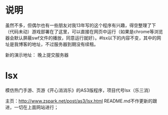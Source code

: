 
# 说明
虽然不多，但偶尔也有一些朋友对我13年写的这个程序有兴趣，得空整理了下（代码未动）游戏部署在了这里，可以直接在网页中运行（如果是chrome等浏览器会默认屏蔽swf文件的播放，同意运行就好）。#lsx以下的内容不变，其中的网址是我博客的地址，不过服务器到期没有续租。

新的演示地址：
晚上提交服务器



# lsx
模仿热门手游、页游《开心消消乐》的AS3版程序，项目代号lsx（乐三消）

主页：http://www.zspark.net/post/as3/lsx.html
README.md不作更新的跟进，一切在上面网站进行；

